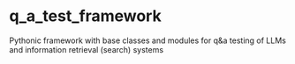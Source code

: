 # q_a_test_framework
Pythonic framework with base classes and modules for q&amp;a testing of LLMs and information retrieval (search) systems  
